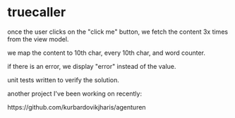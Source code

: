 # truecaller

<p>once the user clicks on the "click me" button, we fetch the content 3x times from the view model.</p>
<p>we map the content to 10th char, every 10th char, and word counter.</p>
<p>if there is an error, we display "error" instead of the value.</p>
<p>unit tests written to verify the solution.</p>

<p>another project I've been working on recently:</p>
<link>https://github.com/kurbardovikjharis/agenturen